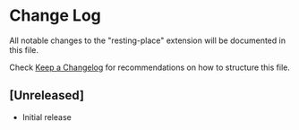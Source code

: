# Change Log

All notable changes to the "resting-place" extension will be documented in this file.

Check [Keep a Changelog](http://keepachangelog.com/) for recommendations on how to structure this file.

## [Unreleased]

- Initial release
